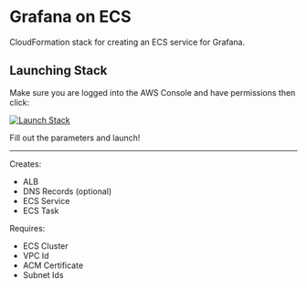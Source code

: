# Grafana on ECS

CloudFormation stack for creating an ECS service for Grafana.

## Launching Stack

Make sure you are logged into the AWS Console and have permissions then click:

[![Launch Stack](https://cdn.rawgit.com/buildkite/cloudformation-launch-stack-button-svg/master/launch-stack.svg)](https://console.aws.amazon.com/cloudformation/home?region=us-east-1#/stacks/create/template?stackName=Nakama&templateURL=https://sumu-stacks.s3.amazonaws.com/grafana/production/cloudformation/grafana/top.yaml)

Fill out the parameters and launch!

---

Creates:

- ALB
- DNS Records (optional)
- ECS Service
- ECS Task

Requires:

- ECS Cluster
- VPC Id
- ACM Certificate
- Subnet Ids